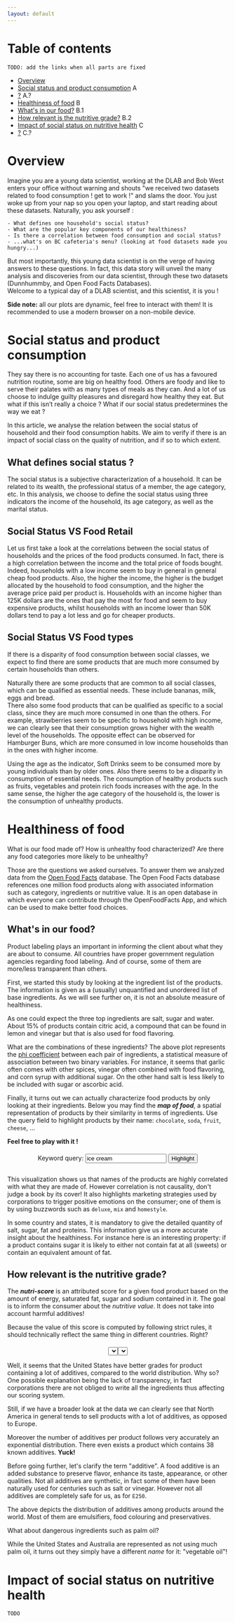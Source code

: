 ```yaml
---
layout: default
---
```


# Table of contents

`TODO: add the links when all parts are fixed`

<ul class="toc">
    <li class="li-bold">
        <a href="#overview"><span class="title">Overview</span></a>
        <span class="chapter"></span>
    </li>
    <li class="li-bold">
        <a href="#"><span class="title">Social status and product consumption</span></a>
        <span class="chapter">A</span>
    </li>
    <li>
        <a href="#"><span class="title right">?</span></a>
        <span class="chapter">A.?</span>
    </li>
    <li class="li-bold">
        <a href="#"><span class="title">Healthiness of food</span></a>
        <span class="chapter">B</span>
    </li>
    <li>
        <a href="#"><span class="title right">What's in our food?</span></a>
        <span class="chapter">B.1</span>
    </li>
    <li>
        <a href="#"><span class="title right">How relevant is the nutritive grade?</span></a>
        <span class="chapter">B.2</span>
    </li>
    <li class="li-bold">
        <a href="#"><span class="title">Impact of social status on nutritive health</span></a>
        <span class="chapter">C</span>
    </li>
    <li>
        <a href="#"><span class="title right">?</span></a>
        <span class="chapter">C.?</span>
    </li>
</ul>

# Overview

Imagine you are a young data scientist, working at the DLAB and Bob West enters your office without warning and shouts "we received two datasets related to food consumption ! get to work !" and slams the door.
You just woke up from your nap so you open your laptop, and start reading about these datasets. Naturally, you ask yourself :

	- What defines one household's social status?
	- What are the popular key components of our healthiness?
	- Is there a correlation between food consumption and social status?
	- ...what's on BC cafeteria's menu? (looking at food datasets made you hungry...)

But most importantly, this young data scientist is on the verge of having answers to these questions. In fact, this data story will unveil the many analysis and discoveries from our data scientist, through these two datasets (Dunnhummby, and Open Food Facts Databases).<br>
Welcome to a typical day of a DLAB scientist, and this scientist, it is you !     

**Side note:** all our plots are dynamic, feel free to interact with them! It is recommended to use a modern browser on a non-mobile device.

# Social status and product consumption

They say there is no accounting for taste. Each one of us has a favoured nutrition routine, some are big on healthy food. Others are foody and like to serve their palates with as many types of meals as they can. And a lot of us choose to indulge guilty pleasures and disregard how healthy they eat. But what if this isn’t really a choice ? What if our social status predetermines the way we eat ?

In this article, we analyse the relation between the social status of household and their food consumption habits. We aim to verify if there is an impact of social class on the quality of nutrition, and if so to which extent.

## What defines social status ?

The social status is a subjective characterization of a household. It can be related to its wealth, the professional status of a member, the age category, etc. In this analysis, we choose to define the social status using three indicators the income of the household, its age category, as well as the marital status.


## Social Status VS Food Retail

<div id="income-sales"></div>

Let us first take a look at the correlations between the social status of households and the prices of the food products consumed.
In fact, there is a high correlation between the income and the total price of foods bought. Indeed, households with a low income seem to buy in general in general cheap food products. Also, the higher the income, the higher is the budget allocated by the household to food consumption, and the higher the average price paid per product is. Households with an income higher than 125K dollars are the ones that pay the most for food and seem to buy expensive products, whilst households with an income lower than 50K dollars tend to pay a lot less and go for cheaper products.

## Social Status VS Food types

If there is a disparity of food consumption between social classes, we expect to find there are some products that are much more consumed by certain households than others.

<div id="purchases-income"></div>

Naturally there are some products that are common to all social classes, which can be qualified as essential needs. These include bananas, milk, eggs and bread.<br>
There also some food products that can be qualified as specific to a social class, since they are much more consumed in one than the others. For example, strawberries seem to be specific to household with high income, we can clearly see that their consumption grows higher with the wealth level of the households. The opposite effect can be observed for Hamburger Buns, which are more consumed in low income households than in the ones with higher income.

<div id="purchases-age"></div>

Using the age as the indicator, Soft Drinks seem to be consumed more by young individuals than by older ones. Also there seems to be a disparity in consumption of essential needs. The consumption of healthy products such as fruits, vegetables and protein rich foods increases with the age. In the same sense, the higher the age category of the household is,  the lower is the consumption of unhealthy products.


# Healthiness of food

What is our food made of? How is unhealthy food characterized? Are there any food categories more likely to be unhealthy?

Those are the questions we asked ourselves. To answer them we analyzed data from the [Open Food Facts](https://openfoodfacts.org) database. The Open Food Facts database references one million food products along with associated information such as category, ingredients or nutritive value. It is an open database in which everyone can contribute through the OpenFoodFacts App, and which can be used to make better food choices.

## What's in our food?

Product labeling plays an important in informing the client about what they are about to consume. All countries have proper government regulation agencies regarding food labeling. And of course, some of them are more/less transparent than others.

First, we started this study by looking at the ingredient list of the products. The information is given as a (usually) unquantified and unordered list of base ingredients. As we will see further on, it is not an absolute measure of healthiness.

<div id="top-ingredients"></div>

As one could expect the three top ingredients are salt, sugar and water. About 15% of products contain citric acid, a compound that can be found in lemon and vinegar but that is also used for food flavoring.

<div id="correlation-ingredients"></div>

What are the combinations of these ingredients? The above plot represents the [phi coefficient](https://en.wikipedia.org/wiki/Phi_coefficient) between each pair of ingredients, a statistical measure of association between two binary variables. For instance, it seems that garlic often comes with other spices, vinegar often combined with food flavoring, and corn syrup with additional sugar. On the other hand salt is less likely to be included with sugar or ascorbic acid. 

Finally, it turns out we can actually characterize food products by only looking at their ingredients. Below you may find the **_map of food_**, a spatial representation of products by their similarity in terms of ingredients. Use the query field to highlight products by their name: `chocolate`, `soda`, `fruit`, `cheese`, ...

**Feel free to play with it !**

<div style="text-align: center; margin-top: 20px">
<form action="#" id="query-form" style="display: inline-block">
  Keyword query: <input type="text" name="query" id="query-text" value="ice cream">
  <input type="submit" value="Highlight">
</form>
</div>
<div id="products-ingredients"></div>

This visualization shows us that names of the products are highly correlated with what they are made of. However correlation is not causality, don't judge a book by its cover! It also highlights marketing strategies used by corporations to trigger positive emotions on the consumer; one of them is by using buzzwords such as `deluxe`, `mix` and `homestyle`.

<div id="correlation-sugars-fat"></div>

In some country and states, it is mandatory to give the detailed quantity of salt, sugar, fat and proteins. This information give us a more accurate insight about the healthiness. For instance here is an interesting property: if a product contains sugar it is likely to either not contain fat at all (sweets) or contain an equivalent amount of fat.

## How relevant is the nutritive grade?

The **_nutri-score_** is an attributed score for a given food product based on the amount of energy, saturated fat, sugar and sodium contained in it. The goal is to inform the consumer about the _nutritive value_. It does not take into account harmful additives!

Because the value of this score is computed by following strict rules, it should technically reflect the same thing in different countries. Right?

<div style="text-align: center; margin-top: 20px">
    <select name="grade-quantifier-select" id="grade-quantifier-select"></select><select name="grade-category-select" id="grade-category-select"></select>
</div>
<div id="nutrition-grade"></div>

Well, it seems that the United States have better grades for product containing a lot of additives, compared to the world distribution. Why so? One possible explanation being the lack of transparency, in fact corporations there are not obliged to write all the ingredients thus affecting our scoring system.

<div id="top-country-additives"></div>

Still, if we have a broader look at the data we can clearly see that North America in general tends to sell products with a lot of additives, as opposed to Europe.

<div id="additives-per-product"></div>

Moreover the number of additives per product follows very accurately an exponential distribution. There even exists a product which contains 38 known additives. **Yuck!**

Before going further, let's clarify the term "additive". A food additive is an added substance to preserve flavor, enhance its taste, appearance, or other qualities. Not all additives are synthetic, in fact some of them have been naturally used for centuries such as salt or vinegar. However not all additives are completely safe for us, as for `E250`.

<div id="top-additives"></div>

The above depicts the distribution of additives among products around the world. Most of them are emulsifiers, food colouring and preservatives.

What about dangerous ingredients such as palm oil?

<div id="top-country-palm-oil"></div>

While the United States and Australia are represented as not using much palm oil, it turns out they simply have a different _name_ for it: "vegetable oil"!

# Impact of social status on nutritive health

```TODO```

